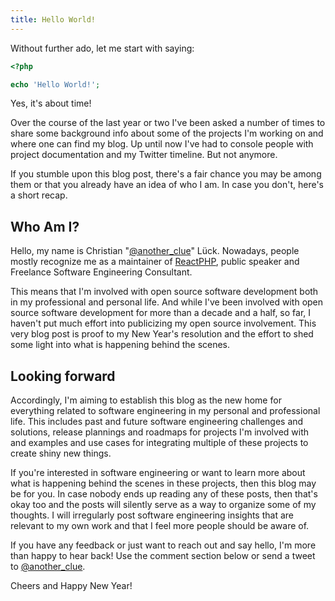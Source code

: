 ```yaml
---
title: Hello World!
---
```


Without further ado, let me start with saying:

```php
<?php

echo 'Hello World!';
```

Yes, it's about time!

Over the course of the last year or two I've been asked a number of times to share some background info about some of the projects I'm working on and where one can find my blog. Up until now I've had to console people with project documentation and my Twitter timeline. But not anymore.

If you stumble upon this blog post, there's a fair chance you may be among them or that you already have an idea of who I am. In case you don't, here's a short recap.

## Who Am I?

Hello, my name is Christian "[@another_clue](https://twitter.com/another_clue)" Lück. Nowadays, people mostly recognize me as a maintainer of [ReactPHP](https://reactphp.org), public speaker and Freelance Software Engineering Consultant.

This means that I'm involved with open source software development both in my professional and personal life. And while I've been involved with open source software development for more than a decade and a half, so far, I haven't put much effort into publicizing my open source involvement. This very blog post is proof to my New Year's resolution and the effort to shed some light into what is happening behind the scenes.

## Looking forward

Accordingly, I'm aiming to establish this blog as the new home for everything related to software engineering in my personal and professional life. This includes past and future software engineering challenges and solutions, release plannings and roadmaps for projects I'm involved with and examples and use cases for integrating multiple of these projects to create shiny new things.

If you're interested in software engineering or want to learn more about what is happening behind the scenes in these projects, then this blog may be for you. In case nobody ends up reading any of these posts, then that's okay too and the posts will silently serve as a way to organize some of my thoughts. I will irregularly post software engineering insights that are relevant to my own work and that I feel more people should be aware of.

If you have any feedback or just want to reach out and say hello, I'm more than happy to hear back! Use the comment section below or send a tweet to [@another_clue](https://twitter.com/another_clue).

Cheers and Happy New Year!
